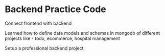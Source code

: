 # Backend Practice Code 

Connect frontend with backend

Learned how to define data models and schemas in mongodb of different projects like - todo, ecommerce, hospital management

Setup a professional backend project